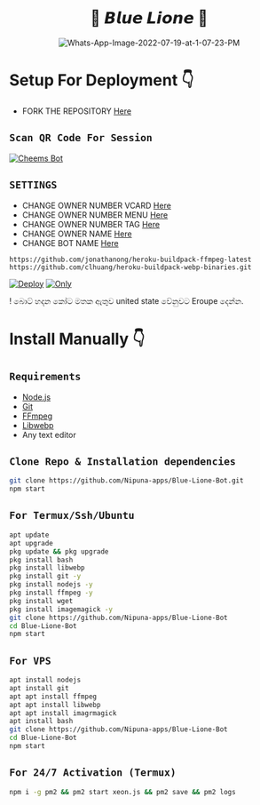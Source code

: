 <h1 align="center"> 📶 𝘽𝙡𝙪𝙚 𝙇𝙞𝙤𝙣𝙚 📶<br></h1>
<p align="center">
<img src="https://i.ibb.co/x1SLFB2/Pics-Art-09-09-06-29-33.jpg" alt="Whats-App-Image-2022-07-19-at-1-07-23-PM" border="0">



# Setup For Deployment 👇

- FORK THE REPOSITORY [Here](https://github.com/Nipuna-apps/Blue-Lione-Bot/fork)

## `Scan QR Code For Session`
[![Cheems Bot](https://repl.it/badge/github/quiec/whatsasena)](https://replit.com/@nipunarangana/BlueLioneQR?v=1)

## `SETTINGS`

- CHANGE OWNER NUMBER VCARD [Here](https://github.com/Nipuna-apps/Blue-Lione-Bot/blob/master/settings.js#L58)
- CHANGE OWNER NUMBER MENU [Here](https://github.com/Nipuna-apps/Blue-Lione-Bot/blob/master/settings.js#L65)
- CHANGE OWNER NUMBER TAG [Here](https://github.com/Nipuna-apps/Blue-Lione-Bot.git/blob/master/settings.js#L66)
- CHANGE OWNER NAME [Here](https://github.com/Nipuna-apps/Blue-Lione-Bot.git/blob/master/settings.js#L59)
- CHANGE BOT NAME [Here](https://github.com/Nipuna-apps/Blue-Lione-Bot.git/blob/master/settings.js#L67)


 

```
https://github.com/jonathanong/heroku-buildpack-ffmpeg-latest
https://github.com/clhuang/heroku-buildpack-webp-binaries.git
```

[![Deploy](https://www.herokucdn.com/deploy/button.svg)](https://heroku.com/deploy)
[![Only](https://i.ibb.co/FJcrYJw/Screenshot-2022-10-08-192010.jpg)](https://heroku.com/deploy)
 
 
 ! බොට් හදන කෝට මතක ඇතුව united state වේනුවට Eroupe දෙන්න.

 
 
# Install Manually 👇
## `Requirements`
* [Node.js](https://nodejs.org/en/)
* [Git](https://git-scm.com/downloads)
* [FFmpeg](https://github.com/BtbN/FFmpeg-Builds/releases/download/autobuild-2020-12-08-13-03/ffmpeg-n4.3.1-26-gca55240b8c-win64-gpl-4.3.zip)
* [Libwebp](https://developers.google.com/speed/webp/download)
* Any text editor
## `Clone Repo & Installation dependencies`
```bash
git clone https://github.com/Nipuna-apps/Blue-Lione-Bot.git
npm start
```
## `For Termux/Ssh/Ubuntu`
```bash
apt update
apt upgrade
pkg update && pkg upgrade
pkg install bash
pkg install libwebp
pkg install git -y
pkg install nodejs -y 
pkg install ffmpeg -y 
pkg install wget
pkg install imagemagick -y
git clone https://github.com/Nipuna-apps/Blue-Lione-Bot
cd Blue-Lione-Bot
npm start
```
## `For VPS`
```bash
apt install nodejs 
apt install git 
apt apt install ffmpeg 
apt apt install libwebp 
apt apt install imagrmagick
apt install bash
git clone https://github.com/Nipuna-apps/Blue-Lione-Bot
cd Blue-Lione-Bot
npm start
```
## `For 24/7 Activation (Termux)`
```bash
npm i -g pm2 && pm2 start xeon.js && pm2 save && pm2 logs
```

 
